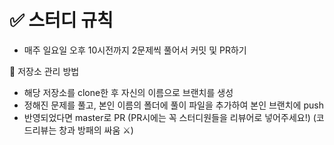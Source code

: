 <h1>✅ 스터디 규칙</h1>

<ul>
  <li>매주 일요일 오후 10시전까지 2문제씩 풀어서 커밋 및 PR하기</li>
</ul

<h1>📓 저장소 관리 방법</h1>

<ul>
  <li>해당 저장소를 clone한 후 자신의 이름으로 브랜치를 생성</li>
  <li>정해진 문제를 풀고, 본인 이름의 폴더에 풀이 파일을 추가하여 본인 브랜치에 push</li>
  <li>반영되었다면 master로 PR (PR시에는 꼭 스터디원들을 리뷰어로 넣어주세요!) (코드리뷰는 창과 방패의 싸움 ⚔️)</li>
</ul>
